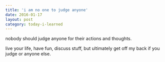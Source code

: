```yaml
---
title: 'i am no one to judge anyone'
date: 2016-01-17
layout: post
category: today-i-learned
---
```


nobody should judge anyone for their actions and thoughts.

live your life, have fun, discuss stuff, but ultimately get off my back if you judge or anyone else.
